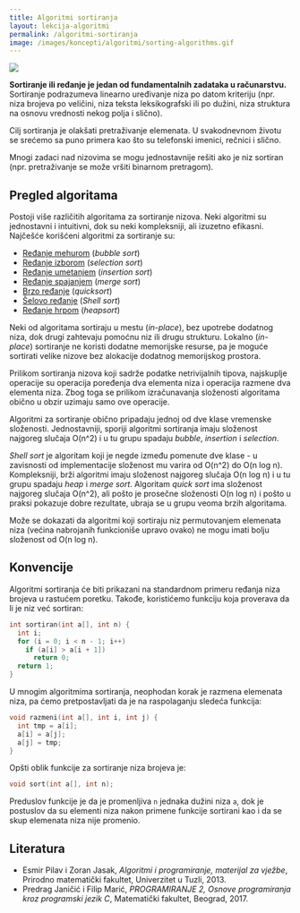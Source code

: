 ```yaml
---
title: Algoritmi sortiranja
layout: lekcija-algoritmi
permalink: /algoritmi-sortiranja
image: /images/koncepti/algoritmi/sorting-algorithms.gif
---
```


![]({{page.image}})

**Sortiranje ili ređanje je jedan od fundamentalnih zadataka u računarstvu.** Sortiranje podrazumeva linearno uređivanje niza po datom kriteriju (npr. niza brojeva po veličini, niza teksta leksikografski ili po dužini, niza struktura na osnovu vrednosti nekog polja i slično). 

Cilj sortiranja je olakšati pretraživanje elemenata. U svakodnevnom životu se srećemo sa puno primera kao što su telefonski imenici, rečnici i slično.

Mnogi zadaci nad nizovima se mogu jednostavnije rešiti ako je niz sortiran (npr. pretraživanje se može vršiti binarnom pretragom).

## Pregled algoritama

Postoji više različitih algoritama za sortiranje nizova. Neki algoritmi su jednostavni i intuitivni, dok su neki kompleksniji, ali izuzetno efikasni. Najčešće korišćeni algoritmi za sortiranje su:

- [Ređanje mehurom](/redjanje-mehurom) (_bubble sort_)
- [Ređanje izborom](/redjanje-izborom) (_selection sort_)
- [Ređanje umetanjem](/redjanje-umetanjem) (_insertion sort_)
- [Ređanje spajanjem](/redjanje-spajanjem) (_merge sort_)
- [Brzo ređanje](/brzo-redjanje) (_quicksort_)
- [Šelovo ređanje](/shelovo-redjanje) (*Shell sort*)
- [Ređanje hrpom](/redjanje-hrpom) (*heapsort*)

Neki od algoritama sortiraju u mestu (*in-place*), bez upotrebe dodatnog niza, dok drugi zahtevaju pomoćnu niz ili drugu strukturu. Lokalno (*in-place*) sortiranje ne koristi dodatne memorijske resurse, pa je moguće sortirati velike nizove bez alokacije dodatnog memorijskog prostora.

Prilikom sortiranja nizova koji sadrže podatke netrivijalnih tipova, najskuplje operacije su operacija poređenja dva elementa niza i operacija razmene dva elementa niza. Zbog toga se prilikom izračunavanja složenosti algoritama obično u obzir uzimaju samo ove operacije.

Algoritmi za sortiranje obično pripadaju jednoj od dve klase vremenske složenosti. Jednostavniji, sporiji algoritmi sortiranja imaju složenost najgoreg slučaja O(n^2) i u tu grupu spadaju *bubble*, *insertion* i *selection*.

*Shell sort* je algoritam koji je negde između pomenute dve klase - u zavisnosti od implementacije složenost mu varira od O(n^2) do O(n log n). Kompleksniji, brži algoritmi imaju složenost najgoreg slučaja O(n log n) i u tu grupu spadaju *heap* i *merge sort*. Algoritam *quick sort* ima složenost najgoreg slučaja O(n^2), ali pošto je prosečne složenosti O(n log n) i pošto u praksi pokazuje dobre rezultate, ubraja se u grupu veoma brzih algoritama.

Može se dokazati da algoritmi koji sortiraju niz permutovanjem elemenata niza (većina nabrojanih funkcioniše upravo ovako) ne mogu imati bolju složenost od O(n log n).

## Konvencije

Algoritmi sortiranja će biti prikazani na standardnom primeru ređanja niza brojeva u rastućem poretku. Takođe, koristićemo funkciju koja proverava da li je niz već sortiran:

```c
int sortiran(int a[], int n) {
  int i;
  for (i = 0; i < n - 1; i++)
    if (a[i] > a[i + 1])
      return 0;
  return 1;
}
```

U mnogim algoritmima sortiranja, neophodan korak je razmena elemenata niza, pa ćemo pretpostavljati da je na raspolaganju sledeća funkcija:

```c
void razmeni(int a[], int i, int j) {
  int tmp = a[i]; 
  a[i] = a[j]; 
  a[j] = tmp;
}
```

Opšti oblik funkcije za sortiranje niza brojeva je:

```c
void sort(int a[], int n);
```

Preduslov funkcije je da je promenljiva `n` jednaka dužini niza `a`, dok je postuslov da su elementi niza nakon primene funkcije sortirani kao i da se skup elemenata niza nije promenio.


## Literatura

* Esmir Pilav i Zoran Jasak, *Algoritmi i programiranje, materijal za vježbe*, Prirodno matematički fakultet, Univerzitet u Tuzli, 2013.
* Predrag Janičić i Filip Marić, *PROGRAMIRANJE 2, Osnove programiranja kroz programski jezik C*, Matematički fakultet, Beograd, 2017.
